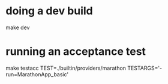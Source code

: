 # doing a dev build

make dev

# running an acceptance test

make testacc TEST=./builtin/providers/marathon TESTARGS='-run=MarathonApp_basic'
